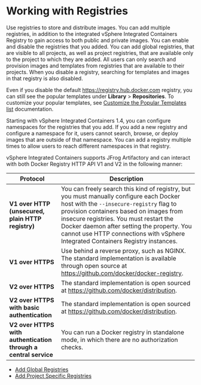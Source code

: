 # Working with Registries #

Use registries to store and distribute images. You can add multiple registries, in addition to the integrated vSphere Integrated Containers Registry to gain access to both public and private images. You can enable and disable the registries that you added. You can add global registries, that are visible to all projects, as well as project registries, that are available only to the project to which they are added. All users can only search and provision images and templates from registries that are available to their projects. When you disable a registry, searching for templates and images in that registry is also disabled. 

Even if you disable the default https://registry.hub.docker.com registry, you can still see the popular templates under **Library** > **Repositories**. To customize your popular templates, see [Customize the Popular Templates list](https://github.com/vmware/admiral/wiki/Configuration-guide#customize-the-popular-templates-list) documentation.

Starting with vSphere Integrated Containers 1.4, you can configure namespaces for the registries that you add. If you add a new registry and configure a namespace for it, users cannot search, browse, or deploy images that are outside of that namespace. You can add a registry multiple times to allow users to reach different namespaces in that registry.  

vSphere Integrated Containers supports JFrog Artifactory and can interact with both Docker Registry HTTP API V1 and V2 in the following manner:

Protocol | Description
------------ | -------------
**V1 over HTTP (unsecured, plain HTTP registry)** | You can freely search this kind of registry, but you must manually configure each Docker host with the `--insecure-registry` flag to provision containers based on images from insecure registries. You must restart the Docker daemon after setting the property. You cannot use HTTP connections with vSphere Integrated Containers Registry instances.
**V1 over HTTPS** | Use behind a reverse proxy, such as NGINX. The standard implementation is available through open source at https://github.com/docker/docker-registry.
**V2 over HTTPS** | The standard implementation is open sourced at https://github.com/docker/distribution.
**V2 over HTTPS with basic authentication** | The standard implementation is open sourced at https://github.com/docker/distribution.
**V2 over HTTPS with authentication through a central service** | You can run a Docker registry in standalone mode, in which there are no authorization checks.

- [Add Global Registries](add_repos_in_portal.md)
- [Add Project Specific Registries](add_project_registry.md)


